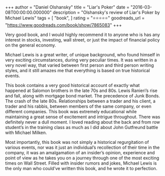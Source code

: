 +++
author = "Daniel Olshansky"
title = "Liar's Poker"
date = "2016-03-08T00:00:00.000000"
description = "Olshansky's review of Liar's Poker by Michael   Lewis"
tags = [
    "book",
]
rating = "⭐⭐⭐⭐⭐"
goodreads_url = "https://www.goodreads.com/book/show/7865083"
+++

Very good book, and I would highly recommend it to anyone who is has any interest in stocks, investing, wall street, or just the impact of financial policy on the general economy.







Michael Lewis is a great writer, of unique background, who found himself in very exciting circumstances, during very peculiar times. It was written in a very novel way, that varied between first person and third person writing styles, and it still amazes me that everything is based on true historical events.







This book contains a very good historical account of exactly what happened at Salomon brothers in the late 70s and 80s. Lewis Ranieri’s rise and fall, along with mortgage bond market. The precedence of Junk Bonds. The crash of the late 80s. Relationships between a trader and his client, a trader and his rabbis, between members of the same company, or even different companies. This book was extremely educational while maintaining a great sense of excitement and intrigue throughout. There was definitely never a dull moment. I loved reading about the back and from row student’s in the training class as much as I did about John Gutfreund battle with Michael Milken.







Most importantly, this book was not simply a historical regurgitation of various events, nor was it just an individual’s recollection of their time in the company, it was an amalgamation of an insider’s opinion, experience and point of view as he takes you on a journey through one of the most exciting times on Wall Street. Filled with insider rumors and jokes, Michael Lewis is the only man who could’ve written this book, and he wrote it to perfection.
